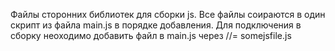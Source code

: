 Файлы сторонних библиотек для сборки js.
Все файлы соираются в один скрипт из файла main.js в порядке добавления.
Для подключения в сборку неоходимо добавить файл в main.js через //= somejsfile.js
